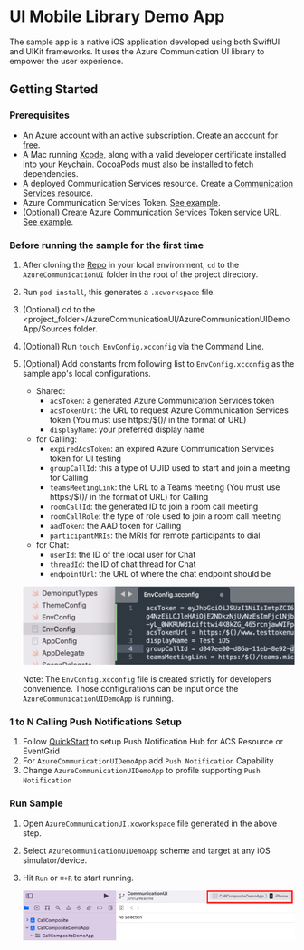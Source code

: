 # UI Mobile Library Demo App 

The sample app is a native iOS application developed using both SwiftUI and UIKit frameworks. It uses the Azure Communication UI library to empower the user experience.

## Getting Started

### Prerequisites

- An Azure account with an active subscription. [Create an account for free](https://azure.microsoft.com/free/?WT.mc_id=A261C142F).
- A Mac running [Xcode](https://go.microsoft.com/fwLink/p/?LinkID=266532), along with a valid developer certificate installed into your Keychain. [CocoaPods](https://cocoapods.org/) must also be installed to fetch dependencies.
- A deployed Communication Services resource. Create a [Communication Services resource](https://docs.microsoft.com/azure/communication-services/quickstarts/create-communication-resource).
- Azure Communication Services Token. [See example](https://docs.microsoft.com/en-us/azure/communication-services/quickstarts/identity/quick-create-identity).
- (Optional) Create Azure Communication Services Token service URL. [See example](https://docs.microsoft.com/azure/communication-services/tutorials/trusted-service-tutorial).


### Before running the sample for the first time

1. After cloning the [Repo](https://github.com/Azure/azure-communication-ui-library-ios) in your local environment, `cd` to the `AzureCommunicationUI` folder in the root of the project directory.
2. Run `pod install`, this generates a `.xcworkspace` file.
3. (Optional) cd to the <project_folder>/AzureCommunicationUI/AzureCommunicationUIDemoApp/Sources folder.
4. (Optional) Run `touch EnvConfig.xcconfig` via the Command Line. 
5. (Optional) Add constants from following list to `EnvConfig.xcconfig` as the sample app's local configurations. 
   - Shared:
      - `acsToken`: a generated Azure Communication Services token
      - `acsTokenUrl`: the URL to request Azure Communication Services token (You must use https:/$()/ in the format of URL)
      - `displayName`: your preferred display name
   - for Calling:
      - `expiredAcsToken`: an expired Azure Communication Services token for UI testing
      - `groupCallId`: this a type of UUID used to start and join a meeting for Calling
      - `teamsMeetingLink`: the URL to a Teams meeting (You must use https:/$()/ in the format of URL) for Calling
      - `roomCallId`: the generated ID to join a room call meeting
      - `roomCallRole`: the type of role used to join a room call meeting
      - `aadToken`: the AAD token for Calling
      - `participantMRIs`: the MRIs for remote participants to dial
   - for Chat:
      - `userId`: the ID of the local user for Chat
      - `threadId`: the ID of chat thread for Chat
      - `endpointUrl`: the URL of where the chat endpoint should be

    ![EnvConfig](/docs/images/EnvConfig.png)

    Note: The `EnvConfig.xcconfig` file is created strictly for developers convenience. Those configurations can be input once the `AzureCommunicationUIDemoApp` is running.

### 1 to N Calling Push Notifications Setup

1. Follow [QuickStart](https://learn.microsoft.com/en-us/azure/communication-services/how-tos/ui-library-sdk/one-to-one-calling?tabs=kotlin&pivots=platform-ios) to setup Push Notification Hub for ACS Resource or EventGrid
2. For `AzureCommunicationUIDemoApp` add `Push Notification` Capability
3. Change `AzureCommunicationUIDemoApp` to profile supporting `Push Notification`

### Run Sample

1. Open `AzureCommunicationUI.xcworkspace` file generated in the above step.
2. Select `AzureCommunicationUIDemoApp` scheme and target at any iOS simulator/device.
3. Hit `Run` or `⌘+R` to start running.

    ![SelectSimulator](/docs/images/SelectSimulator.png)
    
